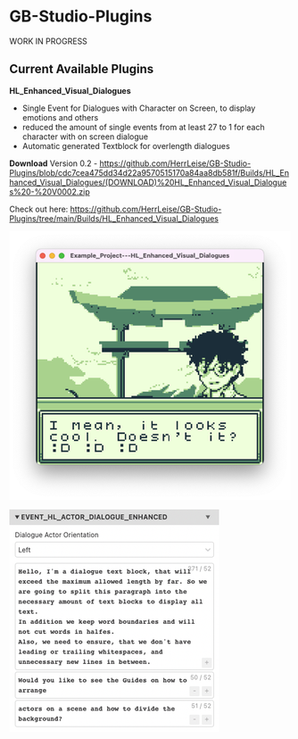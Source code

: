 # GB-Studio-Plugins

WORK IN PROGRESS


## Current Available Plugins

**HL_Enhanced_Visual_Dialogues**
- Single Event for Dialogues with Character on Screen, to display emotions and others
- reduced the amount of single events from at least 27 to 1 for each character with on screen dialogue
- Automatic generated Textblock for overlength dialogues

**Download** Version 0.2 - https://github.com/HerrLeise/GB-Studio-Plugins/blob/cdc7cea475dd34d22a9570515170a84aa8db581f/Builds/HL_Enhanced_Visual_Dialogues/(DOWNLOAD)%20HL_Enhanced_Visual_Dialogues%20-%20V0002.zip

Check out here: https://github.com/HerrLeise/GB-Studio-Plugins/tree/main/Builds/HL_Enhanced_Visual_Dialogues


![HLEVD In Action](https://github.com/HerrLeise/GB-Studio-Plugins/blob/b58bb4af8e1c71fbab9c99c81c036d9ab0128121/Guide/res/HLEVD_B.png)

![HLEVD Dialog Text Block Automation](https://github.com/HerrLeise/GB-Studio-Plugins/blob/1d4030b45f19b54e8f9fed3461194f7f7e28348c/Guide/res/HLEVD_Scenes_TextEditor.png)



